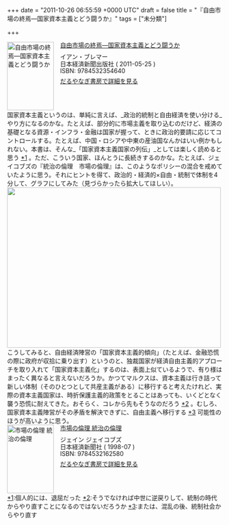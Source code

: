 
+++
date = "2011-10-26 06:55:59 +0000 UTC"
draft = false
title = "『自由市場の終焉―国家資本主義とどう闘うか』"
tags = ["未分類"]

+++
<div class="mm-middle" style="margin-bottom:0px;"><div class="mm-image" style="float:left;"><a href="http://www.amazon.co.jp/exec/obidos/ASIN/4532354641/bestylesnet-22/ref=nosim" target="_blank"><img src="http://ecx.images-amazon.com/images/I/41RLjFJiLoL._SL160_.jpg" alt="自由市場の終焉―国家資本主義とどう闘うか" title="自由市場の終焉―国家資本主義とどう闘うか" width="109" height="160" border="0"/></a></div><div class="mm-content" style="float:left;margin-left:15px;line-height:120%"><div class="mm-title" style="line-height:120%"><a href="http://www.amazon.co.jp/exec/obidos/ASIN/4532354641/bestylesnet-22/ref=nosim" target="_blank">自由市場の終焉―国家資本主義とどう闘うか</a></div><div class="mm-detail" style="margin-top:10px;">イアン・ブレマー<br/>日本経済新聞出版社 ( 2011-05-25 )<br/>ISBN: 9784532354640<br/><div style="margin:7px 0px"><a href="http://mediamarker.net/u/daruyanagi/?asin=4532354641" target="_blank">だるやなぎ書房で詳細を見る</a></div></div></div><div style="clear:left"></div></div>国家資本主義というのは、単純に言えば、_政治的統制と自由経済を使い分ける_やり方になるのかな。たとえば、部分的に市場主義を取り込むのだけど、経済の基礎となる資源・インフラ・金融は国家が握って、ときに政治的要請に応じてコントロールする。たとえば、中国・ロシアや中東の産油国なんかはいい例かもしれない。本書は、そんな_「国家資本主義国家の列伝」_としては楽しく読めると思う <a href="#f1" name="fn1" title="個人的には、退屈だった">*1</a> 。ただ、こういう国家、ほんとうに長続きするのかな。たとえば、ジェイコブズの『統治の倫理　市場の倫理』は、このようなポリシーの混合を戒めていたように思う。それにヒントを得て、政治的・経済的×自由・統制で体制を4分して、グラフにしてみた（見づらかったら拡大してほしい）。<a href="http://blog.daruyanagi.net/wp-content/uploads/2011/10/f3f9d4281cffe95f02cffdec92f554a8.png"><img src="http://blog.daruyanagi.net/wp-content/uploads/2011/10/f3f9d4281cffe95f02cffdec92f554a8-500x375.png" alt="" title="自由と統制" width="500" height="375" class="alignnone size-medium wp-image-353"/></a>こうしてみると、自由経済陣営の「国家資本主義的傾向」（たとえば、金融恐慌の際に政府が収拾に乗り出す）というのと、独裁国家が経済自由主義的アプローチを取り入れて「国家資本主義化」するのは、表面上似ているようで、有り様はまったく異なると言えないだろうか。かつてマルクスは、資本主義は行き詰って新しい体制（そのひとつとして共産主義がある）に移行すると考えたけれど、実際の資本主義国家は、時折保護主義的政策をとることはあっても、いくどとなく襲う恐慌に耐えてきた。おそらく、コレから先もそうなのだろう <a href="#f2" name="fn2" title="そうでなければ中世に逆戻りして、統制の時代からやり直すことになるのではないだろうか">*2</a> 。むしろ、国家資本主義陣営がその矛盾を解決できずに、自由主義へ移行する <a href="#f3" name="fn3" title="または、混乱の後、統制社会からやり直す">*3</a> 可能性のほうが高いように思う。<div class="mm-middle" style="margin-bottom:0px;"><div class="mm-image" style="float:left;"><a href="http://www.amazon.co.jp/exec/obidos/ASIN/4532162580/bestylesnet-22/ref=nosim" target="_blank"><img src="http://ecx.images-amazon.com/images/I/51RAVER0A5L._SL160_.jpg" alt="市場の倫理 統治の倫理" title="市場の倫理 統治の倫理" width="109" height="160" border="0"/></a></div><div class="mm-content" style="float:left;margin-left:15px;line-height:120%"><div class="mm-title" style="line-height:120%"><a href="http://www.amazon.co.jp/exec/obidos/ASIN/4532162580/bestylesnet-22/ref=nosim" target="_blank">市場の倫理 統治の倫理</a></div><div class="mm-detail" style="margin-top:10px;">ジェイン ジェイコブズ<br/>日本経済新聞社 ( 1998-07 )<br/>ISBN: 9784532162580<br/><div style="margin:7px 0px"><a href="http://mediamarker.net/u/daruyanagi/?asin=4532162580" target="_blank">だるやなぎ書房で詳細を見る</a></div></div></div><div style="clear:left"></div></div>
<div class="footnote">
<a href="#fn1" name="f1" class="footnote-number">*1</a><span class="footnote-delimiter">:</span><span class="footnote-text">個人的には、退屈だった</span>
<a href="#fn2" name="f2" class="footnote-number">*2</a><span class="footnote-delimiter">:</span><span class="footnote-text">そうでなければ中世に逆戻りして、統制の時代からやり直すことになるのではないだろうか</span>
<a href="#fn3" name="f3" class="footnote-number">*3</a><span class="footnote-delimiter">:</span><span class="footnote-text">または、混乱の後、統制社会からやり直す</span>
</div>

